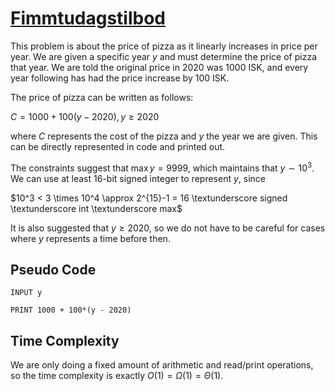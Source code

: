 # [Fimmtudagstilbod](https://open.kattis.com/problems/fimmtudagstilbod)

This problem is about the price of pizza as it linearly increases in price per year. We are given a specific year $y$ and must determine the price of pizza that year. We are told the original price in $2020$ was $1000$ ISK, and every year following has had the price increase by $100$ ISK.

The price of pizza can be written as follows:

$C = 1000 + 100(y - 2020), y \geq 2020$

where $C$ represents the cost of the pizza and $y$ the year we are given. This can be directly represented in code and printed out.

The constraints suggest that $\max y = 9999$, which maintains that $y \sim 10^3$. We can use at least $16$-bit signed integer to represent $y$, since

$10^3 < 3 \times 10^4 \approx 2^{15}-1 = 16 \textunderscore signed \textunderscore int \textunderscore max$

It is also suggested that $y \ge 2020$, so we do not have to be careful for cases where $y$ represents a time before then.

## Pseudo Code
```
INPUT y

PRINT 1000 + 100*(y - 2020)
```

## Time Complexity
We are only doing a fixed amount of arithmetic and read/print operations, so the time complexity is exactly $O(1) = \Omega(1) = \Theta(1)$.